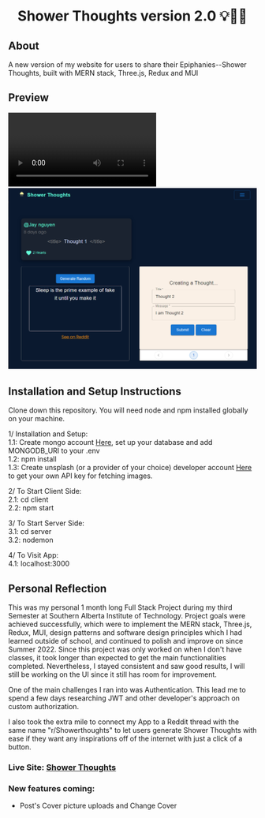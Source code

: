 <h1 align="center">Shower Thoughts version 2.0 💡👨‍💻</h1>
<h2>About</h2>
<p>A new version of my website for users to share their Epiphanies--Shower Thoughts, built with MERN stack, Three.js, Redux and MUI</p>
<h2>Preview</h2>
<video controls >
<source src="./client/src/assets/Shower_Thoughts_2.0.mp4" type="video/mp4">
Video not rendered
</video>
<img src="./client/src/assets/projectss_2.png" alt="preview screenshot"></img>
<h2>Installation and Setup Instructions</h2>
<p>Clone down this repository. You will need node and npm installed globally on your machine.

1/ Installation and Setup: </br>
1.1: Create mongo account <a  href="https://account.mongodb.com/account/login" target="blank" alt="register with mongodb atlas">Here</a>, set up your database and add MONGODB_URI to your .env </br>
1.2: npm install </br>
1.3: Create unsplash (or a provider of your choice) developer account <a  href="https://unsplash.com/developers" target="blank" alt="register as developer with unsplash">Here</a> to get your own API key for fetching images.

2/ To Start Client Side:</br>
2.1: cd client</br>
2.2: npm start

3/ To Start Server Side:</br>
3.1: cd server</br>
3.2: nodemon

4/ To Visit App:</br>
4.1: localhost:3000

</p>

<h2>Personal Reflection</h2>
<p>This was my personal 1 month long Full Stack Project during my third Semester at Southern Alberta Institute of Technology. Project goals were achieved successfully, which were to implement the MERN stack, Three.js, Redux, MUI, design patterns and software design principles which I had learned outside of school, and continued to polish and improve on since Summer 2022. Since this project was only worked on when I don't have classes, it took longer than expected to get the main functionalities completed. Nevertheless, I stayed consistent and saw good results, I will still be working on the UI since it still has room for improvement.

One of the main challenges I ran into was Authentication. This lead me to spend a few days researching JWT and other developer's approach on custom authorization.

I also took the extra mile to connect my App to a Reddit thread with the same name "r/Showerthoughts" to let users generate Shower Thoughts with ease if they want any inspirations off of the internet with just a click of a button.

</p>
<h3>Live Site: <a href="https://shower-thoughts-api.onrender.com/" title="go to site">Shower Thoughts</a></h3>
<h3>New features coming:</h3>
<ul><li> Post's Cover picture uploads and Change Cover</li></ul>
